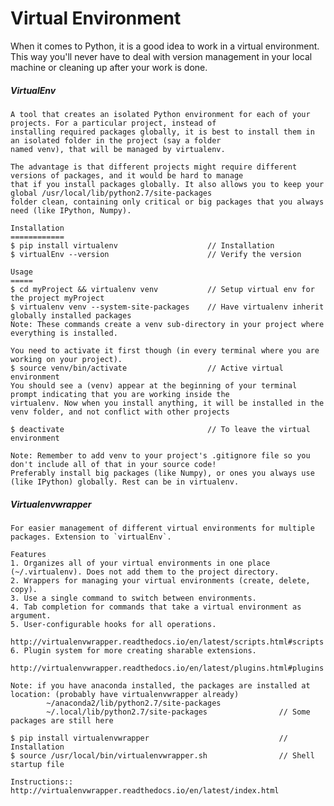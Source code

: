 # Virtual Environment

When it comes to Python, it is a good idea to work in a virtual environment. This way you'll never have to deal with version management in your local machine or cleaning up after your work is done.

##### VirtualEnv

```
A tool that creates an isolated Python environment for each of your projects. For a particular project, instead of
installing required packages globally, it is best to install them in an isolated folder in the project (say a folder
named venv), that will be managed by virtualenv.

The advantage is that different projects might require different versions of packages, and it would be hard to manage
that if you install packages globally. It also allows you to keep your global /usr/local/lib/python2.7/site-packages
folder clean, containing only critical or big packages that you always need (like IPython, Numpy).
```

```
Installation
============
$ pip install virtualenv                    // Installation
$ virtualEnv --version                      // Verify the version

Usage
=====
$ cd myProject && virtualenv venv           // Setup virtual env for the project myProject
$ virtualenv venv --system-site-packages    // Have virtualenv inherit globally installed packages
Note: These commands create a venv sub-directory in your project where everything is installed.

You need to activate it first though (in every terminal where you are working on your project).
$ source venv/bin/activate                  // Active virtual environment
You should see a (venv) appear at the beginning of your terminal prompt indicating that you are working inside the
virtualenv. Now when you install anything, it will be installed in the venv folder, and not conflict with other projects

$ deactivate                                // To leave the virtual environment

Note: Remember to add venv to your project's .gitignore file so you don't include all of that in your source code!
Preferably install big packages (like Numpy), or ones you always use (like IPython) globally. Rest can be in virtualenv.
```

##### Virtualenvwrapper

    For easier management of different virtual environments for multiple packages. Extension to `virtualEnv`.

    Features
    1. Organizes all of your virtual environments in one place (~/.virtualenv). Does not add them to the project directory.
    2. Wrappers for managing your virtual environments (create, delete, copy).
    3. Use a single command to switch between environments.
    4. Tab completion for commands that take a virtual environment as argument.
    5. User-configurable hooks for all operations.
            http://virtualenvwrapper.readthedocs.io/en/latest/scripts.html#scripts
    6. Plugin system for more creating sharable extensions.
            http://virtualenvwrapper.readthedocs.io/en/latest/plugins.html#plugins

    Note: if you have anaconda installed, the packages are installed at location: (probably have virtualenvwrapper already)
            ~/anaconda2/lib/python2.7/site-packages
            ~/.local/lib/python2.7/site-packages                // Some packages are still here

    $ pip install virtualenvwrapper                             // Installation
    $ source /usr/local/bin/virtualenvwrapper.sh                // Shell startup file

    Instructions:: http://virtualenvwrapper.readthedocs.io/en/latest/index.html



